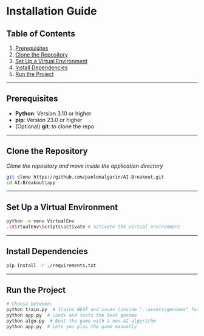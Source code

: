 # Installation Guide

## Table of Contents
1. [Prerequisites](#prerequisites)  
2. [Clone the Repository](#clone-the-repository)  
3. [Set Up a Virtual Environment](#set-up-a-virtual-environment)  
4. [Install Dependencies](#install-dependencies)  
5. [Run the Project](#run-the-project)  
  
---  

## Prerequisites
- **Python**: Version 3.10 or higher  
- **pip**: Version 23.0 or higher  
- (Optional) **git**: to clone the repo  
  
---  

## Clone the Repository
_Clone the repository and move inside the application directory_
```bash
git clone https://github.com/paolomalgarin/AI-Breakout.git
cd AI-Breakout\app
```
  
---  

## Set Up a Virtual Environment
```bash
python -m venv VirtualEnv
.\VirtualEnv\Scripts\activate # activate the virtual environment
```
  
---  

## Install Dependencies
```bash
pip install -r ./requirements.txt
```
  
---  

## Run the Project
```bash
# Choose between:
python train.py  # Trains NEAT and saves (inside ".\assets\genomes" folder) a genome that can beat the game
python app.py  # Loads and tests the best genome
python algo.py  # Beat the game with a non-AI algorithm 
python app.py  # Lets you play the game manually
```
